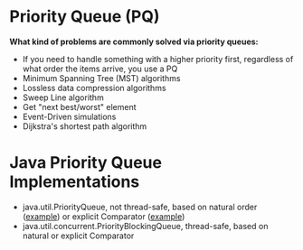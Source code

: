 
# Priority Queue (PQ)

**What kind of problems are commonly solved via priority queues:**

- If you need to handle something with a higher priority first, regardless of what order the items arrive, you use a PQ
- Minimum Spanning Tree (MST) algorithms
- Lossless data compression algorithms
- Sweep Line algorithm
- Get "next best/worst" element
- Event-Driven simulations
- Dijkstra's shortest path algorithm

# Java Priority Queue Implementations

- java.util.PriorityQueue, not thread-safe, based on natural order ([example](https://github.com/AnghelLeonard/Data-Structures/tree/master/priorityqueue/PriorityQueueViaPriorityQueue)) or explicit Comparator ([example](https://github.com/AnghelLeonard/Data-Structures/tree/master/priorityqueue/PriorityQueueViaPriorityQueueWithComparator))
- java.util.concurrent.PriorityBlockingQueue, thread-safe, based  on natural or explicit Comparator
